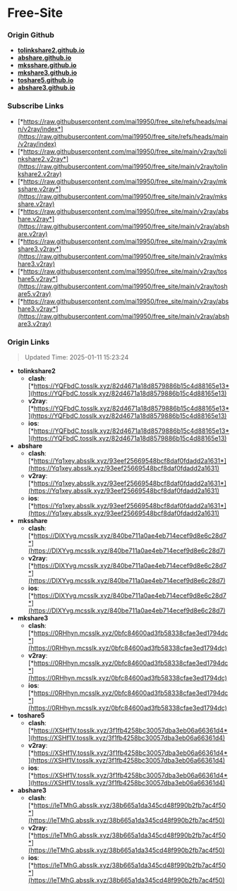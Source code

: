 # Free-Site

### Origin Github

- [**tolinkshare2.github.io**](https://github.com/tolinkshare2/tolinkshare2.github.io)
- [**abshare.github.io**](https://github.com/abshare/abshare.github.io)
- [**mksshare.github.io**](https://github.com/mksshare/mksshare.github.io)
- [**mkshare3.github.io**](https://github.com/mkshare3/mkshare3.github.io)
- [**toshare5.github.io**](https://github.com/toshare5/toshare5.github.io)
- [**abshare3.github.io**](https://github.com/abshare3/abshare3.github.io)

### Subscribe Links

- [*https://raw.githubusercontent.com/mai19950/free_site/refs/heads/main/v2ray/index*](https://raw.githubusercontent.com/mai19950/free_site/refs/heads/main/v2ray/index)
- [*https://raw.githubusercontent.com/mai19950/free_site/main/v2ray/tolinkshare2.v2ray*](https://raw.githubusercontent.com/mai19950/free_site/main/v2ray/tolinkshare2.v2ray)
- [*https://raw.githubusercontent.com/mai19950/free_site/main/v2ray/mksshare.v2ray*](https://raw.githubusercontent.com/mai19950/free_site/main/v2ray/mksshare.v2ray)
- [*https://raw.githubusercontent.com/mai19950/free_site/main/v2ray/abshare.v2ray*](https://raw.githubusercontent.com/mai19950/free_site/main/v2ray/abshare.v2ray)
- [*https://raw.githubusercontent.com/mai19950/free_site/main/v2ray/mkshare3.v2ray*](https://raw.githubusercontent.com/mai19950/free_site/main/v2ray/mkshare3.v2ray)
- [*https://raw.githubusercontent.com/mai19950/free_site/main/v2ray/toshare5.v2ray*](https://raw.githubusercontent.com/mai19950/free_site/main/v2ray/toshare5.v2ray)
- [*https://raw.githubusercontent.com/mai19950/free_site/main/v2ray/abshare3.v2ray*](https://raw.githubusercontent.com/mai19950/free_site/main/v2ray/abshare3.v2ray)

### Origin Links

> Updated Time: 2025-01-11 15:23:24

- **tolinkshare2**
  - **clash**: [*https://YQFbdC.tosslk.xyz/82d4671a18d8579886b15c4d88165e13*](https://YQFbdC.tosslk.xyz/82d4671a18d8579886b15c4d88165e13)
  - **v2ray**: [*https://YQFbdC.tosslk.xyz/82d4671a18d8579886b15c4d88165e13*](https://YQFbdC.tosslk.xyz/82d4671a18d8579886b15c4d88165e13)
  - **ios**: [*https://YQFbdC.tosslk.xyz/82d4671a18d8579886b15c4d88165e13*](https://YQFbdC.tosslk.xyz/82d4671a18d8579886b15c4d88165e13)
- **abshare**
  - **clash**: [*https://Yq1xey.absslk.xyz/93eef25669548bcf8daf0fdadd2a1631*](https://Yq1xey.absslk.xyz/93eef25669548bcf8daf0fdadd2a1631)
  - **v2ray**: [*https://Yq1xey.absslk.xyz/93eef25669548bcf8daf0fdadd2a1631*](https://Yq1xey.absslk.xyz/93eef25669548bcf8daf0fdadd2a1631)
  - **ios**: [*https://Yq1xey.absslk.xyz/93eef25669548bcf8daf0fdadd2a1631*](https://Yq1xey.absslk.xyz/93eef25669548bcf8daf0fdadd2a1631)
- **mksshare**
  - **clash**: [*https://DIXYvg.mcsslk.xyz/840be711a0ae4eb714ecef9d8e6c28d7*](https://DIXYvg.mcsslk.xyz/840be711a0ae4eb714ecef9d8e6c28d7)
  - **v2ray**: [*https://DIXYvg.mcsslk.xyz/840be711a0ae4eb714ecef9d8e6c28d7*](https://DIXYvg.mcsslk.xyz/840be711a0ae4eb714ecef9d8e6c28d7)
  - **ios**: [*https://DIXYvg.mcsslk.xyz/840be711a0ae4eb714ecef9d8e6c28d7*](https://DIXYvg.mcsslk.xyz/840be711a0ae4eb714ecef9d8e6c28d7)
- **mkshare3**
  - **clash**: [*https://0RHhyn.mcsslk.xyz/0bfc84600ad3fb58338cfae3ed1794dc*](https://0RHhyn.mcsslk.xyz/0bfc84600ad3fb58338cfae3ed1794dc)
  - **v2ray**: [*https://0RHhyn.mcsslk.xyz/0bfc84600ad3fb58338cfae3ed1794dc*](https://0RHhyn.mcsslk.xyz/0bfc84600ad3fb58338cfae3ed1794dc)
  - **ios**: [*https://0RHhyn.mcsslk.xyz/0bfc84600ad3fb58338cfae3ed1794dc*](https://0RHhyn.mcsslk.xyz/0bfc84600ad3fb58338cfae3ed1794dc)
- **toshare5**
  - **clash**: [*https://XSHf1V.tosslk.xyz/3f1fb4258bc30057dba3eb06a66361d4*](https://XSHf1V.tosslk.xyz/3f1fb4258bc30057dba3eb06a66361d4)
  - **v2ray**: [*https://XSHf1V.tosslk.xyz/3f1fb4258bc30057dba3eb06a66361d4*](https://XSHf1V.tosslk.xyz/3f1fb4258bc30057dba3eb06a66361d4)
  - **ios**: [*https://XSHf1V.tosslk.xyz/3f1fb4258bc30057dba3eb06a66361d4*](https://XSHf1V.tosslk.xyz/3f1fb4258bc30057dba3eb06a66361d4)
- **abshare3**
  - **clash**: [*https://IeTMhG.absslk.xyz/38b665a1da345cd48f990b2fb7ac4f50*](https://IeTMhG.absslk.xyz/38b665a1da345cd48f990b2fb7ac4f50)
  - **v2ray**: [*https://IeTMhG.absslk.xyz/38b665a1da345cd48f990b2fb7ac4f50*](https://IeTMhG.absslk.xyz/38b665a1da345cd48f990b2fb7ac4f50)
  - **ios**: [*https://IeTMhG.absslk.xyz/38b665a1da345cd48f990b2fb7ac4f50*](https://IeTMhG.absslk.xyz/38b665a1da345cd48f990b2fb7ac4f50)
